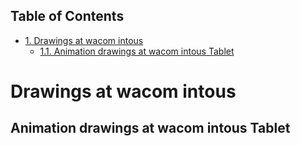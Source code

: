 <div id="table-of-contents">
<h2>Table of Contents</h2>
<div id="text-table-of-contents">
<ul>
<li><a href="#sec-1">1. Drawings at wacom intous</a>
<ul>
<li><a href="#sec-1-1">1.1. Animation drawings at wacom intous Tablet</a></li>
</ul>
</li>
</ul>
</div>
</div>

# Drawings at wacom intous<a id="sec-1" name="sec-1"></a>

## Animation drawings at wacom intous Tablet<a id="sec-1-1" name="sec-1-1"></a>